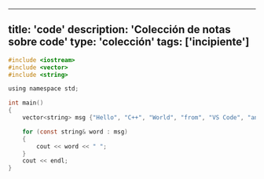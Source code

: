 
---
title: 'code'
description: 'Colección de notas sobre code'
type: 'colección'
tags: ['incipiente']
---

```c
#include <iostream>
#include <vector>
#include <string>

using namespace std;

int main()
{
    vector<string> msg {"Hello", "C++", "World", "from", "VS Code", "and the C++ extension!"};

    for (const string& word : msg)
    {
        cout << word << " ";
    }
    cout << endl;
}
```